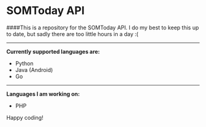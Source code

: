 SOMToday API
============

####This is a repository for the SOMToday API.
I do my best to keep this up to date, but sadly there are too little hours in a day :(

___________________________________________________________________________________

<strong>Currently supported languages are:</strong>
  * Python
  * Java (Android)
  * Go

____________________________________________________________________________________

<strong>Languages I am working on:</strong>
  * PHP

Happy coding!
